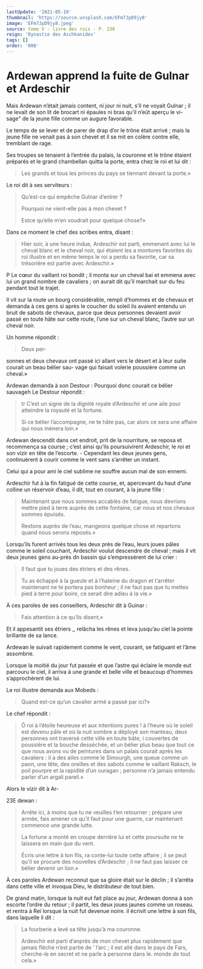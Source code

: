 ```yaml
---
lastUpdate: '2021-05-10'
thumbnail: 'https://source.unsplash.com/EFm7JpD9jy8'
image: 'EFm7JpD9jy8.jpeg'
source: tome V - livre des rois - P. 230
reign: 'Dynastie des Aschkanides'
tags: []
order: '008'
---
```


# Ardewan apprend la fuite de Gulnar et Ardeschir

Mais Ardewan n’était jamais content, ni jour ni nuit, s’il ne voyait Gulnar ; il ne levait de son lit de brocart ni épaules ni bras qu’il n’eût aperçu le vi- sage" de la jeune fille comme un augure favorable.

Le temps de se lever et de parer de drap d’or le trône était arrivé ; mais la jeune fille ne venait pas à son chevet et il se mit en colère contre elle, tremblant de rage.

Ses troupes se tenaient à l’entrée du palais, la couronne et le trône étaient préparés et le grand chambellan quitta la porte, entra chez le roi et lui dit :

> Les grands et tous les princes du pays se tiennant devant la porte.»

Le roi dit à ses serviteurs :

> Qu’est-ce qui empêche Gulnar d’enlrer ?
>
> Pourquoi ne vient-elle pas à mon chevet ?
>
> Estce qu’elle m’en voudrait pour quelque chose?»

Dans ce moment le chef des scribes entra, disant :

> Hier soir, à une heure indue, Ardeschir est parti, emmenant avec lui le cheval blanc et le cheval noir, qui étaient les a montures favorites du roi illustre et en même temps le roi a perdu sa favorite, car sa trésorière est partie avec Ardeschir.»

P Le cœur du vaillant roi bondit ; il monta sur un cheval bai et emmena avec lui un grand nombre de cavaliers ; on aurait dit qu’il marchait sur du feu pendant tout le trajet.

Il vit sur la route un bourg considérable, rempli d’hommes et de chevaux et demanda à ces gens si après le coucher du soleil ils avaient entendu un bruit de sabots de chevaux, parce que deux personnes devaient avoir passé en toute hâte sur cette route, l’une sur un cheval blanc, l’autre sur un cheval noir.

Un homme répondit :

> Deux per-
>
> 
sonnes et deux chevaux ont passé ici allant vers le désert et à leur suite courait un beau bélier sau-
vage qui faisait volerie poussière comme un cheval.»

Ardewan demanda à son Destour : Pourquoi donc courait ce bélier sauvageh Le Destour répondit :

> tr C’est un signe de la dignité royale d’Ardeschir et une aile pour atteindre la royauté et la fortune.
>
> Si ce bélier l’accompagne, ne te hâte pas, car alors ce sera une affaire qui nous mènera loin.»

Ardewan descendit dans cet endroit, prit de la nourriture, se reposa et recommença sa course ; c’est ainsi qu’ils poursuivirent Ardeschir, le roi et son vizir en tête de l’escorte. -
Cependant les deux jeunes gens, continuèrent à courir comme le vent sans s’arrêter un instant.

Celui qui a pour ami le ciel sublime ne souffre aucun mal de son ennemi.

Ardeschir fut à la fin fatigué de cette course, et, apercevant du haut d’une colline un réservoir d’eau, il dit, tout en courant, à la jeune fille :

> Maintenant que nous sommes accablés de fatigue, nous devrions mettre pied à terre auprès de cette fontaine, car nous et nos chevaux sommes épuisés.
>
> Restons auprès de l’eau, mangeons quelque chose et repartons quand nous serons reposés.»

Lorsqu’ils furent arrivés tous les deux près de l’eau, leurs joues pâles comme le soleil couchant, Ardeschir voulut descendre de cheval ; mais il vit deux jeunes gens au-près dn bassin qui s’empressèrent de lui crier :

> Il faut que tu joues des étriers et des rênes.
>
> Tu as échappé à la gueule et à l’haleine du dragon et t’arrêter maintenant ne te portera pas bonheur ; il ne faut pas que tu mettes pied à terre pour boire, ce serait dire adieu à la vie.»

À ces paroles de ses conseillers, Ardeschir dit à Guinar :

> Fais attention à ce qu’ils disent,»

Et il appesantit ses étriers ,, relâcha les rênes et leva jusqu’au ciel la pointe brillante de sa lance.

Ardewan le suivait rapidement comme le vent, courant, se fatiguant et l’âme assombrie.

Lorsque la moitié du jour fut passée et que l’astre qui éclaire le monde eut parcouru le ciel, il arriva à une grande et belle ville et beaucoup d’hommes s’approchèrent de lui.

Le roi illustre demanda aux Mobeds :

> Quand est-ce qu’un cavalier armé a passé par ici?»

Le chef répondit :

> Ô roi à l’étoile heureuse et aux intentions pures ! à l’heure où le soleil est devenu pâle et où la nuit sombre a déployé son manteau, deux personnes ont traversé cette ville en toute bâte, i couvertes de poussière et la bouche desséchée, et un bélier plus beau que tout ce que nous avons vu de peintures dans un palais courait après les cavaliers : il a des ailes comme le Simourgh, une queue comme un paon, une tête, des oreilles et des sabots comme le vaillant Raksch, le poil pourpre et la rapidité d’un ouragan ; personne n’a jamais entendu parler d’un argali pareil.»

Alors le vizir dit à Ar-

23E dewan :

> Arrête ici, à moins que tu ne veuilles t’en retourner ; prépare une armée, fais amener ce qu’il faut pour une guerre, car maintenant commence une grande lutte.
>
> La fortune a monté en croupe derrière lui et cette poursuite ne te laissera en main que du vent.
>
> Écris une lettre à ton fils, ra conte-lui toute cette affaire ; il se peut qu’il se procure des nouvelles d’Ardeschir ; il ne faut pas laisser ce bélier devenir un lion.»

À ces paroles Ardewan reconnut que sa gloire était sur le déclin ; il s’arrêta dans cette ville et invoqua Dieu, le distributeur de tout bien.

De grand matin, lorsque la nuit eut fait place au jour, Ardewan donna à son escorte l’ordre du retour ; il partit, les deux joues jaunes comme un roseau. et rentra à Reï lorsque la nuit fut devenue noire. il écrivit une lettre à son fils, dans laquelle il dit :

> La fourberie a levé sa tête jusqu’à ma couronne.
>
> Ardeschir est parti d’anprès de mon chevet plus rapidement que jamais flèche n’est partie de ’ l’arc ; il est allé dans le pays de Fars, cherche-le en secret et ne parle à personne dans le. monde de tout cela.»
